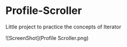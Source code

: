 # Profile-Scroller

Little project to practice the concepts of Iterator 

![ScreenShot](Profile Scroller.png)
